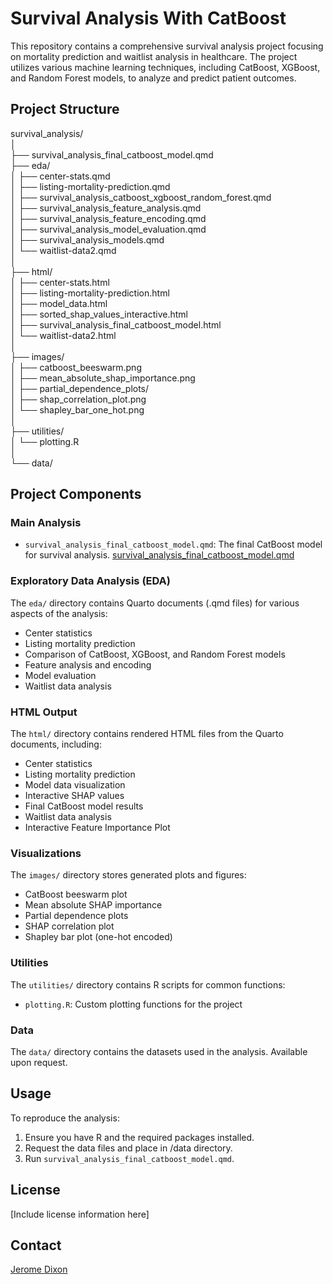 # **Survival Analysis With CatBoost**

This repository contains a comprehensive survival analysis project focusing on mortality prediction and waitlist analysis in healthcare. The project utilizes various machine learning techniques, including CatBoost, XGBoost, and Random Forest models, to analyze and predict patient outcomes.

## Project Structure

survival_analysis/  
│  
├── survival_analysis_final_catboost_model.qmd  
├── eda/  
│ ├── center-stats.qmd  
│ ├── listing-mortality-prediction.qmd  
│ ├── survival_analysis_catboost_xgboost_random_forest.qmd  
│ ├── survival_analysis_feature_analysis.qmd  
│ ├── survival_analysis_feature_encoding.qmd  
│ ├── survival_analysis_model_evaluation.qmd  
│ ├── survival_analysis_models.qmd  
│ └── waitlist-data2.qmd  
│  
├── html/  
│ ├── center-stats.html  
│ ├── listing-mortality-prediction.html  
│ ├── model_data.html  
│ ├── sorted_shap_values_interactive.html  
│ ├── survival_analysis_final_catboost_model.html  
│ └── waitlist-data2.html  
│  
├── images/  
│ ├── catboost_beeswarm.png  
│ ├── mean_absolute_shap_importance.png  
│ ├── partial_dependence_plots/  
│ ├── shap_correlation_plot.png  
│ └── shapley_bar_one_hot.png  
│  
├── utilities/  
│ └── plotting.R  
│  
└── data/  


## Project Components

### Main Analysis
- `survival_analysis_final_catboost_model.qmd`: The final CatBoost model for survival analysis.
[survival_analysis_final_catboost_model.qmd](https://plotly-demo.s3.us-east-1.amazonaws.com/survival_analysis_final_catboost_model.html)

### Exploratory Data Analysis (EDA)
The `eda/` directory contains Quarto documents (.qmd files) for various aspects of the analysis:
- Center statistics
- Listing mortality prediction
- Comparison of CatBoost, XGBoost, and Random Forest models
- Feature analysis and encoding
- Model evaluation
- Waitlist data analysis

### HTML Output
The `html/` directory contains rendered HTML files from the Quarto documents, including:
- Center statistics
- Listing mortality prediction
- Model data visualization
- Interactive SHAP values
- Final CatBoost model results
- Waitlist data analysis
- Interactive Feature Importance Plot

### Visualizations
The `images/` directory stores generated plots and figures:
- CatBoost beeswarm plot
- Mean absolute SHAP importance
- Partial dependence plots
- SHAP correlation plot
- Shapley bar plot (one-hot encoded)

### Utilities
The `utilities/` directory contains R scripts for common functions:
- `plotting.R`: Custom plotting functions for the project

### Data
The `data/` directory contains the datasets used in the analysis.
Available upon request.

## Usage

To reproduce the analysis:

1. Ensure you have R and the required packages installed.
2. Request the data files and place in /data directory.
3. Run `survival_analysis_final_catboost_model.qmd`.


## License

[Include license information here]

## Contact

[Jerome Dixon](https://www.linkedin.com/in/jeromedixon3590/)